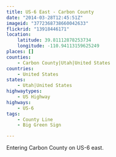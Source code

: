```yaml
---
title: US-6 East - Carbon County
date: "2014-03-28T12:45:51Z"
imageid: "3772368738660042633"
flickrid: "13918446171"
location:
    latitude: 39.81112878253734
    longitude: -110.94113159625249
places: []
counties:
    - Carbon County|Utah|United States
countries:
    - United States
states:
    - Utah|United States
highwaytypes:
    - US Highway
highways:
    - US-6
tags:
    - County Line
    - Big Green Sign

---
```

Entering Carbon County on US-6 east.